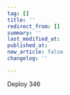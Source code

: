```yaml
---
tag: []
title: ''
redirect_from: []
summary: ''
last_modified_at: 
published_at: 
new_article: false
changelog: ''

---
```

Deploy 346